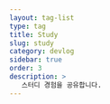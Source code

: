 ```yaml
---
layout: tag-list
type: tag
title: Study
slug: study
category: devlog
sidebar: true
order: 3
description: >
   스터디 경험을 공유합니다.
---
```

